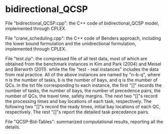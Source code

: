 # bidirectional_QCSP

File "bidirectional_QCSP.cpp": the C++ code of bidirectional_QCSP model, implemented through CPLEX.

File "crane_scheduling.cpp": the C++ code of Benders approach, including the lower bound formulation and the unidirectional formulation, implemented through CPLEX.

File "test.zip": the compressed file of all test data, most of which are obtained from the benchmark instances in Kim and Park (2004) and Meisel and Bierwirth (2011). while the file "test - real instances" includes the data from real practice. All of the above instances are named by "n-b-q", where n is the number of tasks, b is the number of bays, and q is the mumber of QCs. In the txt file corresponding to each instance, the first "[]" records the number of tasks, the number of bays, the number of precedence pairs, the number of QCs, the travel time, safety margins. The next two "[]"s record the processing times and bay locations of each task, respectively. The following two "[]"s record the ready times, initial bay locations of each QC, respectively. The rest "[]"s report the detailed task precedence pairs. 


File "QCSP-Bid-Tables": summarized computational results, reporting all the details.
